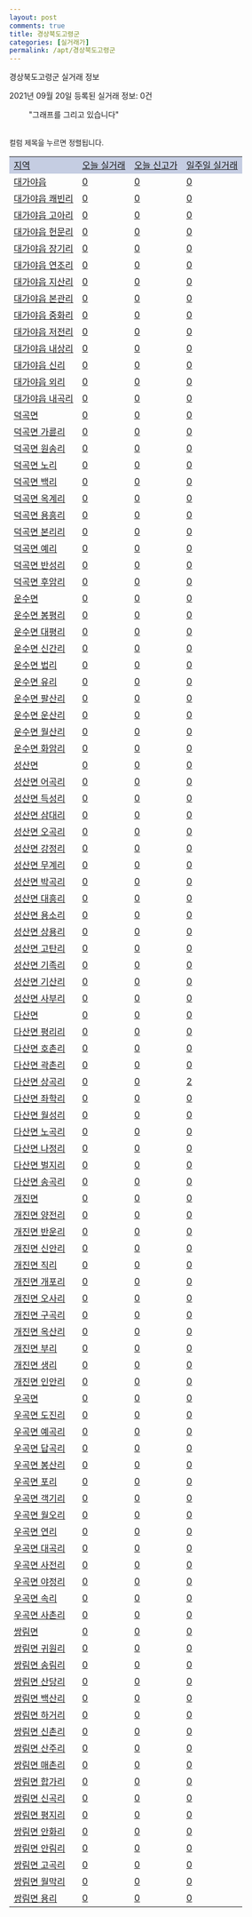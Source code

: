```yaml
---
layout: post
comments: true
title: 경상북도고령군
categories: [실거래가]
permalink: /apt/경상북도고령군
---
```


경상북도고령군 실거래 정보

2021년 09월 20일 등록된 실거래 정보: 0건

<!--<script async src="https://pagead2.googlesyndication.com/pagead/js/adsbygoogle.js?client=ca-pub-3485438051770037"
 crossorigin="anonymous"></script>-->

<script type="text/javascript">
  google.charts.load('current', {'packages':['corechart']});
  google.charts.setOnLoadCallback(drawChart);

  function drawChart() {
    var data = google.visualization.arrayToDataTable([['거래일', '매매', '전월세', '전매'], ['21-01', 19, 6, 0], ['21-02', 13, 5, 0], ['21-03', 20, 6, 23], ['21-04', 15, 13, 32], ['21-05', 7, 5, 8], ['21-06', 10, 5, 5], ['21-07', 8, 3, 2], ['21-08', 11, 0, 3], ['21-09', 3, 2, 1]]);

    var options = {
      title: '최근 1년간 유형별 거래량 추이',
      legend: { position: 'bottom' }
    };

    setTimeout(function() {
        var chart = new google.visualization.LineChart(document.getElementById('columnchart_material'));
        chart.draw(data, (options));
        document.getElementById('loading').style.display = 'none';
        var dayLabel = (new Date()).getDay();
        if (dayLabel < 2) {
            sorttable.innerSortFunction.apply(document.getElementById('week'), []);
            sorttable.innerSortFunction.apply(document.getElementById('week'), []);        
        }
        else {
            sorttable.innerSortFunction.apply(document.getElementById('today'), []);
            sorttable.innerSortFunction.apply(document.getElementById('today'), []);
        }
    }, 200);

  }
</script>

<div id="loading" style="z-index:20; display: block; margin-left: 35px">"그래프를 그리고 있습니다"</div>
<div id="columnchart_material" style="width: 95%; margin-left: -35px; display: block"></div>
<!--<div style="width: 95%; margin-left: -35px; display: block">
      <script async src="https://pagead2.googlesyndication.com/pagead/js/adsbygoogle.js?client=ca-pub-3485438051770037"
          crossorigin="anonymous"></script>
      <ins class="adsbygoogle"
          style="display:block"
          data-ad-format="fluid"
          data-ad-layout-key="-fb+5w+4e-db+86"
          data-ad-client="ca-pub-3485438051770037"
          data-ad-slot="1827090281"></ins>
      <script>
          (adsbygoogle = window.adsbygoogle || []).push({});
      </script>
</div>-->
<br>

<font size='small' style='font-size: small;'>컬럼 제목을 누르면 정렬됩니다.</font>
<table class="sortable">
  <tr style='background-color: rgba(114, 132, 186,0.4);'>
    <td id="region"><a href="#">지역</a></td>
    <td id="today"><a href="#">오늘 실거래</a></td>
    <td id="today_new"><a href="#">오늘 신고가</a></td>
    <td id="week"><a href="#">일주일 실거래</a></td>
  </tr>

  
  <tr class="item">
    <td><a href="경상북도고령군대가야읍">대가야읍</a></td>
    <td><a href="경상북도고령군대가야읍">0</a></td>
    <td><a href="경상북도고령군대가야읍">0</a></td>
    <td><a href="경상북도고령군대가야읍">0</a></td>
  </tr>
    

  <tr class="item">
    <td><a href="경상북도고령군대가야읍쾌빈리">대가야읍 쾌빈리</a></td>
    <td><a href="경상북도고령군대가야읍쾌빈리">0</a></td>
    <td><a href="경상북도고령군대가야읍쾌빈리">0</a></td>
    <td><a href="경상북도고령군대가야읍쾌빈리">0</a></td>
  </tr>
    

  <tr class="item">
    <td><a href="경상북도고령군대가야읍고아리">대가야읍 고아리</a></td>
    <td><a href="경상북도고령군대가야읍고아리">0</a></td>
    <td><a href="경상북도고령군대가야읍고아리">0</a></td>
    <td><a href="경상북도고령군대가야읍고아리">0</a></td>
  </tr>
    

  <tr class="item">
    <td><a href="경상북도고령군대가야읍헌문리">대가야읍 헌문리</a></td>
    <td><a href="경상북도고령군대가야읍헌문리">0</a></td>
    <td><a href="경상북도고령군대가야읍헌문리">0</a></td>
    <td><a href="경상북도고령군대가야읍헌문리">0</a></td>
  </tr>
    

  <tr class="item">
    <td><a href="경상북도고령군대가야읍장기리">대가야읍 장기리</a></td>
    <td><a href="경상북도고령군대가야읍장기리">0</a></td>
    <td><a href="경상북도고령군대가야읍장기리">0</a></td>
    <td><a href="경상북도고령군대가야읍장기리">0</a></td>
  </tr>
    

  <tr class="item">
    <td><a href="경상북도고령군대가야읍연조리">대가야읍 연조리</a></td>
    <td><a href="경상북도고령군대가야읍연조리">0</a></td>
    <td><a href="경상북도고령군대가야읍연조리">0</a></td>
    <td><a href="경상북도고령군대가야읍연조리">0</a></td>
  </tr>
    

  <tr class="item">
    <td><a href="경상북도고령군대가야읍지산리">대가야읍 지산리</a></td>
    <td><a href="경상북도고령군대가야읍지산리">0</a></td>
    <td><a href="경상북도고령군대가야읍지산리">0</a></td>
    <td><a href="경상북도고령군대가야읍지산리">0</a></td>
  </tr>
    

  <tr class="item">
    <td><a href="경상북도고령군대가야읍본관리">대가야읍 본관리</a></td>
    <td><a href="경상북도고령군대가야읍본관리">0</a></td>
    <td><a href="경상북도고령군대가야읍본관리">0</a></td>
    <td><a href="경상북도고령군대가야읍본관리">0</a></td>
  </tr>
    

  <tr class="item">
    <td><a href="경상북도고령군대가야읍중화리">대가야읍 중화리</a></td>
    <td><a href="경상북도고령군대가야읍중화리">0</a></td>
    <td><a href="경상북도고령군대가야읍중화리">0</a></td>
    <td><a href="경상북도고령군대가야읍중화리">0</a></td>
  </tr>
    

  <tr class="item">
    <td><a href="경상북도고령군대가야읍저전리">대가야읍 저전리</a></td>
    <td><a href="경상북도고령군대가야읍저전리">0</a></td>
    <td><a href="경상북도고령군대가야읍저전리">0</a></td>
    <td><a href="경상북도고령군대가야읍저전리">0</a></td>
  </tr>
    

  <tr class="item">
    <td><a href="경상북도고령군대가야읍내상리">대가야읍 내상리</a></td>
    <td><a href="경상북도고령군대가야읍내상리">0</a></td>
    <td><a href="경상북도고령군대가야읍내상리">0</a></td>
    <td><a href="경상북도고령군대가야읍내상리">0</a></td>
  </tr>
    

  <tr class="item">
    <td><a href="경상북도고령군대가야읍신리">대가야읍 신리</a></td>
    <td><a href="경상북도고령군대가야읍신리">0</a></td>
    <td><a href="경상북도고령군대가야읍신리">0</a></td>
    <td><a href="경상북도고령군대가야읍신리">0</a></td>
  </tr>
    

  <tr class="item">
    <td><a href="경상북도고령군대가야읍외리">대가야읍 외리</a></td>
    <td><a href="경상북도고령군대가야읍외리">0</a></td>
    <td><a href="경상북도고령군대가야읍외리">0</a></td>
    <td><a href="경상북도고령군대가야읍외리">0</a></td>
  </tr>
    

  <tr class="item">
    <td><a href="경상북도고령군대가야읍내곡리">대가야읍 내곡리</a></td>
    <td><a href="경상북도고령군대가야읍내곡리">0</a></td>
    <td><a href="경상북도고령군대가야읍내곡리">0</a></td>
    <td><a href="경상북도고령군대가야읍내곡리">0</a></td>
  </tr>
    

  <tr class="item">
    <td><a href="경상북도고령군덕곡면">덕곡면</a></td>
    <td><a href="경상북도고령군덕곡면">0</a></td>
    <td><a href="경상북도고령군덕곡면">0</a></td>
    <td><a href="경상북도고령군덕곡면">0</a></td>
  </tr>
    

  <tr class="item">
    <td><a href="경상북도고령군덕곡면가륜리">덕곡면 가륜리</a></td>
    <td><a href="경상북도고령군덕곡면가륜리">0</a></td>
    <td><a href="경상북도고령군덕곡면가륜리">0</a></td>
    <td><a href="경상북도고령군덕곡면가륜리">0</a></td>
  </tr>
    

  <tr class="item">
    <td><a href="경상북도고령군덕곡면원송리">덕곡면 원송리</a></td>
    <td><a href="경상북도고령군덕곡면원송리">0</a></td>
    <td><a href="경상북도고령군덕곡면원송리">0</a></td>
    <td><a href="경상북도고령군덕곡면원송리">0</a></td>
  </tr>
    

  <tr class="item">
    <td><a href="경상북도고령군덕곡면노리">덕곡면 노리</a></td>
    <td><a href="경상북도고령군덕곡면노리">0</a></td>
    <td><a href="경상북도고령군덕곡면노리">0</a></td>
    <td><a href="경상북도고령군덕곡면노리">0</a></td>
  </tr>
    

  <tr class="item">
    <td><a href="경상북도고령군덕곡면백리">덕곡면 백리</a></td>
    <td><a href="경상북도고령군덕곡면백리">0</a></td>
    <td><a href="경상북도고령군덕곡면백리">0</a></td>
    <td><a href="경상북도고령군덕곡면백리">0</a></td>
  </tr>
    

  <tr class="item">
    <td><a href="경상북도고령군덕곡면옥계리">덕곡면 옥계리</a></td>
    <td><a href="경상북도고령군덕곡면옥계리">0</a></td>
    <td><a href="경상북도고령군덕곡면옥계리">0</a></td>
    <td><a href="경상북도고령군덕곡면옥계리">0</a></td>
  </tr>
    

  <tr class="item">
    <td><a href="경상북도고령군덕곡면용흥리">덕곡면 용흥리</a></td>
    <td><a href="경상북도고령군덕곡면용흥리">0</a></td>
    <td><a href="경상북도고령군덕곡면용흥리">0</a></td>
    <td><a href="경상북도고령군덕곡면용흥리">0</a></td>
  </tr>
    

  <tr class="item">
    <td><a href="경상북도고령군덕곡면본리리">덕곡면 본리리</a></td>
    <td><a href="경상북도고령군덕곡면본리리">0</a></td>
    <td><a href="경상북도고령군덕곡면본리리">0</a></td>
    <td><a href="경상북도고령군덕곡면본리리">0</a></td>
  </tr>
    

  <tr class="item">
    <td><a href="경상북도고령군덕곡면예리">덕곡면 예리</a></td>
    <td><a href="경상북도고령군덕곡면예리">0</a></td>
    <td><a href="경상북도고령군덕곡면예리">0</a></td>
    <td><a href="경상북도고령군덕곡면예리">0</a></td>
  </tr>
    

  <tr class="item">
    <td><a href="경상북도고령군덕곡면반성리">덕곡면 반성리</a></td>
    <td><a href="경상북도고령군덕곡면반성리">0</a></td>
    <td><a href="경상북도고령군덕곡면반성리">0</a></td>
    <td><a href="경상북도고령군덕곡면반성리">0</a></td>
  </tr>
    

  <tr class="item">
    <td><a href="경상북도고령군덕곡면후암리">덕곡면 후암리</a></td>
    <td><a href="경상북도고령군덕곡면후암리">0</a></td>
    <td><a href="경상북도고령군덕곡면후암리">0</a></td>
    <td><a href="경상북도고령군덕곡면후암리">0</a></td>
  </tr>
    

  <tr class="item">
    <td><a href="경상북도고령군운수면">운수면</a></td>
    <td><a href="경상북도고령군운수면">0</a></td>
    <td><a href="경상북도고령군운수면">0</a></td>
    <td><a href="경상북도고령군운수면">0</a></td>
  </tr>
    

  <tr class="item">
    <td><a href="경상북도고령군운수면봉평리">운수면 봉평리</a></td>
    <td><a href="경상북도고령군운수면봉평리">0</a></td>
    <td><a href="경상북도고령군운수면봉평리">0</a></td>
    <td><a href="경상북도고령군운수면봉평리">0</a></td>
  </tr>
    

  <tr class="item">
    <td><a href="경상북도고령군운수면대평리">운수면 대평리</a></td>
    <td><a href="경상북도고령군운수면대평리">0</a></td>
    <td><a href="경상북도고령군운수면대평리">0</a></td>
    <td><a href="경상북도고령군운수면대평리">0</a></td>
  </tr>
    

  <tr class="item">
    <td><a href="경상북도고령군운수면신간리">운수면 신간리</a></td>
    <td><a href="경상북도고령군운수면신간리">0</a></td>
    <td><a href="경상북도고령군운수면신간리">0</a></td>
    <td><a href="경상북도고령군운수면신간리">0</a></td>
  </tr>
    

  <tr class="item">
    <td><a href="경상북도고령군운수면법리">운수면 법리</a></td>
    <td><a href="경상북도고령군운수면법리">0</a></td>
    <td><a href="경상북도고령군운수면법리">0</a></td>
    <td><a href="경상북도고령군운수면법리">0</a></td>
  </tr>
    

  <tr class="item">
    <td><a href="경상북도고령군운수면유리">운수면 유리</a></td>
    <td><a href="경상북도고령군운수면유리">0</a></td>
    <td><a href="경상북도고령군운수면유리">0</a></td>
    <td><a href="경상북도고령군운수면유리">0</a></td>
  </tr>
    

  <tr class="item">
    <td><a href="경상북도고령군운수면팔산리">운수면 팔산리</a></td>
    <td><a href="경상북도고령군운수면팔산리">0</a></td>
    <td><a href="경상북도고령군운수면팔산리">0</a></td>
    <td><a href="경상북도고령군운수면팔산리">0</a></td>
  </tr>
    

  <tr class="item">
    <td><a href="경상북도고령군운수면운산리">운수면 운산리</a></td>
    <td><a href="경상북도고령군운수면운산리">0</a></td>
    <td><a href="경상북도고령군운수면운산리">0</a></td>
    <td><a href="경상북도고령군운수면운산리">0</a></td>
  </tr>
    

  <tr class="item">
    <td><a href="경상북도고령군운수면월산리">운수면 월산리</a></td>
    <td><a href="경상북도고령군운수면월산리">0</a></td>
    <td><a href="경상북도고령군운수면월산리">0</a></td>
    <td><a href="경상북도고령군운수면월산리">0</a></td>
  </tr>
    

  <tr class="item">
    <td><a href="경상북도고령군운수면화암리">운수면 화암리</a></td>
    <td><a href="경상북도고령군운수면화암리">0</a></td>
    <td><a href="경상북도고령군운수면화암리">0</a></td>
    <td><a href="경상북도고령군운수면화암리">0</a></td>
  </tr>
    

  <tr class="item">
    <td><a href="경상북도고령군성산면">성산면</a></td>
    <td><a href="경상북도고령군성산면">0</a></td>
    <td><a href="경상북도고령군성산면">0</a></td>
    <td><a href="경상북도고령군성산면">0</a></td>
  </tr>
    

  <tr class="item">
    <td><a href="경상북도고령군성산면어곡리">성산면 어곡리</a></td>
    <td><a href="경상북도고령군성산면어곡리">0</a></td>
    <td><a href="경상북도고령군성산면어곡리">0</a></td>
    <td><a href="경상북도고령군성산면어곡리">0</a></td>
  </tr>
    

  <tr class="item">
    <td><a href="경상북도고령군성산면득성리">성산면 득성리</a></td>
    <td><a href="경상북도고령군성산면득성리">0</a></td>
    <td><a href="경상북도고령군성산면득성리">0</a></td>
    <td><a href="경상북도고령군성산면득성리">0</a></td>
  </tr>
    

  <tr class="item">
    <td><a href="경상북도고령군성산면삼대리">성산면 삼대리</a></td>
    <td><a href="경상북도고령군성산면삼대리">0</a></td>
    <td><a href="경상북도고령군성산면삼대리">0</a></td>
    <td><a href="경상북도고령군성산면삼대리">0</a></td>
  </tr>
    

  <tr class="item">
    <td><a href="경상북도고령군성산면오곡리">성산면 오곡리</a></td>
    <td><a href="경상북도고령군성산면오곡리">0</a></td>
    <td><a href="경상북도고령군성산면오곡리">0</a></td>
    <td><a href="경상북도고령군성산면오곡리">0</a></td>
  </tr>
    

  <tr class="item">
    <td><a href="경상북도고령군성산면강정리">성산면 강정리</a></td>
    <td><a href="경상북도고령군성산면강정리">0</a></td>
    <td><a href="경상북도고령군성산면강정리">0</a></td>
    <td><a href="경상북도고령군성산면강정리">0</a></td>
  </tr>
    

  <tr class="item">
    <td><a href="경상북도고령군성산면무계리">성산면 무계리</a></td>
    <td><a href="경상북도고령군성산면무계리">0</a></td>
    <td><a href="경상북도고령군성산면무계리">0</a></td>
    <td><a href="경상북도고령군성산면무계리">0</a></td>
  </tr>
    

  <tr class="item">
    <td><a href="경상북도고령군성산면박곡리">성산면 박곡리</a></td>
    <td><a href="경상북도고령군성산면박곡리">0</a></td>
    <td><a href="경상북도고령군성산면박곡리">0</a></td>
    <td><a href="경상북도고령군성산면박곡리">0</a></td>
  </tr>
    

  <tr class="item">
    <td><a href="경상북도고령군성산면대흥리">성산면 대흥리</a></td>
    <td><a href="경상북도고령군성산면대흥리">0</a></td>
    <td><a href="경상북도고령군성산면대흥리">0</a></td>
    <td><a href="경상북도고령군성산면대흥리">0</a></td>
  </tr>
    

  <tr class="item">
    <td><a href="경상북도고령군성산면용소리">성산면 용소리</a></td>
    <td><a href="경상북도고령군성산면용소리">0</a></td>
    <td><a href="경상북도고령군성산면용소리">0</a></td>
    <td><a href="경상북도고령군성산면용소리">0</a></td>
  </tr>
    

  <tr class="item">
    <td><a href="경상북도고령군성산면상용리">성산면 상용리</a></td>
    <td><a href="경상북도고령군성산면상용리">0</a></td>
    <td><a href="경상북도고령군성산면상용리">0</a></td>
    <td><a href="경상북도고령군성산면상용리">0</a></td>
  </tr>
    

  <tr class="item">
    <td><a href="경상북도고령군성산면고탄리">성산면 고탄리</a></td>
    <td><a href="경상북도고령군성산면고탄리">0</a></td>
    <td><a href="경상북도고령군성산면고탄리">0</a></td>
    <td><a href="경상북도고령군성산면고탄리">0</a></td>
  </tr>
    

  <tr class="item">
    <td><a href="경상북도고령군성산면기족리">성산면 기족리</a></td>
    <td><a href="경상북도고령군성산면기족리">0</a></td>
    <td><a href="경상북도고령군성산면기족리">0</a></td>
    <td><a href="경상북도고령군성산면기족리">0</a></td>
  </tr>
    

  <tr class="item">
    <td><a href="경상북도고령군성산면기산리">성산면 기산리</a></td>
    <td><a href="경상북도고령군성산면기산리">0</a></td>
    <td><a href="경상북도고령군성산면기산리">0</a></td>
    <td><a href="경상북도고령군성산면기산리">0</a></td>
  </tr>
    

  <tr class="item">
    <td><a href="경상북도고령군성산면사부리">성산면 사부리</a></td>
    <td><a href="경상북도고령군성산면사부리">0</a></td>
    <td><a href="경상북도고령군성산면사부리">0</a></td>
    <td><a href="경상북도고령군성산면사부리">0</a></td>
  </tr>
    

  <tr class="item">
    <td><a href="경상북도고령군다산면">다산면</a></td>
    <td><a href="경상북도고령군다산면">0</a></td>
    <td><a href="경상북도고령군다산면">0</a></td>
    <td><a href="경상북도고령군다산면">0</a></td>
  </tr>
    

  <tr class="item">
    <td><a href="경상북도고령군다산면평리리">다산면 평리리</a></td>
    <td><a href="경상북도고령군다산면평리리">0</a></td>
    <td><a href="경상북도고령군다산면평리리">0</a></td>
    <td><a href="경상북도고령군다산면평리리">0</a></td>
  </tr>
    

  <tr class="item">
    <td><a href="경상북도고령군다산면호촌리">다산면 호촌리</a></td>
    <td><a href="경상북도고령군다산면호촌리">0</a></td>
    <td><a href="경상북도고령군다산면호촌리">0</a></td>
    <td><a href="경상북도고령군다산면호촌리">0</a></td>
  </tr>
    

  <tr class="item">
    <td><a href="경상북도고령군다산면곽촌리">다산면 곽촌리</a></td>
    <td><a href="경상북도고령군다산면곽촌리">0</a></td>
    <td><a href="경상북도고령군다산면곽촌리">0</a></td>
    <td><a href="경상북도고령군다산면곽촌리">0</a></td>
  </tr>
    

  <tr class="item">
    <td><a href="경상북도고령군다산면상곡리">다산면 상곡리</a></td>
    <td><a href="경상북도고령군다산면상곡리">0</a></td>
    <td><a href="경상북도고령군다산면상곡리">0</a></td>
    <td><a href="경상북도고령군다산면상곡리">2</a></td>
  </tr>
    

  <tr class="item">
    <td><a href="경상북도고령군다산면좌학리">다산면 좌학리</a></td>
    <td><a href="경상북도고령군다산면좌학리">0</a></td>
    <td><a href="경상북도고령군다산면좌학리">0</a></td>
    <td><a href="경상북도고령군다산면좌학리">0</a></td>
  </tr>
    

  <tr class="item">
    <td><a href="경상북도고령군다산면월성리">다산면 월성리</a></td>
    <td><a href="경상북도고령군다산면월성리">0</a></td>
    <td><a href="경상북도고령군다산면월성리">0</a></td>
    <td><a href="경상북도고령군다산면월성리">0</a></td>
  </tr>
    

  <tr class="item">
    <td><a href="경상북도고령군다산면노곡리">다산면 노곡리</a></td>
    <td><a href="경상북도고령군다산면노곡리">0</a></td>
    <td><a href="경상북도고령군다산면노곡리">0</a></td>
    <td><a href="경상북도고령군다산면노곡리">0</a></td>
  </tr>
    

  <tr class="item">
    <td><a href="경상북도고령군다산면나정리">다산면 나정리</a></td>
    <td><a href="경상북도고령군다산면나정리">0</a></td>
    <td><a href="경상북도고령군다산면나정리">0</a></td>
    <td><a href="경상북도고령군다산면나정리">0</a></td>
  </tr>
    

  <tr class="item">
    <td><a href="경상북도고령군다산면벌지리">다산면 벌지리</a></td>
    <td><a href="경상북도고령군다산면벌지리">0</a></td>
    <td><a href="경상북도고령군다산면벌지리">0</a></td>
    <td><a href="경상북도고령군다산면벌지리">0</a></td>
  </tr>
    

  <tr class="item">
    <td><a href="경상북도고령군다산면송곡리">다산면 송곡리</a></td>
    <td><a href="경상북도고령군다산면송곡리">0</a></td>
    <td><a href="경상북도고령군다산면송곡리">0</a></td>
    <td><a href="경상북도고령군다산면송곡리">0</a></td>
  </tr>
    

  <tr class="item">
    <td><a href="경상북도고령군개진면">개진면</a></td>
    <td><a href="경상북도고령군개진면">0</a></td>
    <td><a href="경상북도고령군개진면">0</a></td>
    <td><a href="경상북도고령군개진면">0</a></td>
  </tr>
    

  <tr class="item">
    <td><a href="경상북도고령군개진면양전리">개진면 양전리</a></td>
    <td><a href="경상북도고령군개진면양전리">0</a></td>
    <td><a href="경상북도고령군개진면양전리">0</a></td>
    <td><a href="경상북도고령군개진면양전리">0</a></td>
  </tr>
    

  <tr class="item">
    <td><a href="경상북도고령군개진면반운리">개진면 반운리</a></td>
    <td><a href="경상북도고령군개진면반운리">0</a></td>
    <td><a href="경상북도고령군개진면반운리">0</a></td>
    <td><a href="경상북도고령군개진면반운리">0</a></td>
  </tr>
    

  <tr class="item">
    <td><a href="경상북도고령군개진면신안리">개진면 신안리</a></td>
    <td><a href="경상북도고령군개진면신안리">0</a></td>
    <td><a href="경상북도고령군개진면신안리">0</a></td>
    <td><a href="경상북도고령군개진면신안리">0</a></td>
  </tr>
    

  <tr class="item">
    <td><a href="경상북도고령군개진면직리">개진면 직리</a></td>
    <td><a href="경상북도고령군개진면직리">0</a></td>
    <td><a href="경상북도고령군개진면직리">0</a></td>
    <td><a href="경상북도고령군개진면직리">0</a></td>
  </tr>
    

  <tr class="item">
    <td><a href="경상북도고령군개진면개포리">개진면 개포리</a></td>
    <td><a href="경상북도고령군개진면개포리">0</a></td>
    <td><a href="경상북도고령군개진면개포리">0</a></td>
    <td><a href="경상북도고령군개진면개포리">0</a></td>
  </tr>
    

  <tr class="item">
    <td><a href="경상북도고령군개진면오사리">개진면 오사리</a></td>
    <td><a href="경상북도고령군개진면오사리">0</a></td>
    <td><a href="경상북도고령군개진면오사리">0</a></td>
    <td><a href="경상북도고령군개진면오사리">0</a></td>
  </tr>
    

  <tr class="item">
    <td><a href="경상북도고령군개진면구곡리">개진면 구곡리</a></td>
    <td><a href="경상북도고령군개진면구곡리">0</a></td>
    <td><a href="경상북도고령군개진면구곡리">0</a></td>
    <td><a href="경상북도고령군개진면구곡리">0</a></td>
  </tr>
    

  <tr class="item">
    <td><a href="경상북도고령군개진면옥산리">개진면 옥산리</a></td>
    <td><a href="경상북도고령군개진면옥산리">0</a></td>
    <td><a href="경상북도고령군개진면옥산리">0</a></td>
    <td><a href="경상북도고령군개진면옥산리">0</a></td>
  </tr>
    

  <tr class="item">
    <td><a href="경상북도고령군개진면부리">개진면 부리</a></td>
    <td><a href="경상북도고령군개진면부리">0</a></td>
    <td><a href="경상북도고령군개진면부리">0</a></td>
    <td><a href="경상북도고령군개진면부리">0</a></td>
  </tr>
    

  <tr class="item">
    <td><a href="경상북도고령군개진면생리">개진면 생리</a></td>
    <td><a href="경상북도고령군개진면생리">0</a></td>
    <td><a href="경상북도고령군개진면생리">0</a></td>
    <td><a href="경상북도고령군개진면생리">0</a></td>
  </tr>
    

  <tr class="item">
    <td><a href="경상북도고령군개진면인안리">개진면 인안리</a></td>
    <td><a href="경상북도고령군개진면인안리">0</a></td>
    <td><a href="경상북도고령군개진면인안리">0</a></td>
    <td><a href="경상북도고령군개진면인안리">0</a></td>
  </tr>
    

  <tr class="item">
    <td><a href="경상북도고령군우곡면">우곡면</a></td>
    <td><a href="경상북도고령군우곡면">0</a></td>
    <td><a href="경상북도고령군우곡면">0</a></td>
    <td><a href="경상북도고령군우곡면">0</a></td>
  </tr>
    

  <tr class="item">
    <td><a href="경상북도고령군우곡면도진리">우곡면 도진리</a></td>
    <td><a href="경상북도고령군우곡면도진리">0</a></td>
    <td><a href="경상북도고령군우곡면도진리">0</a></td>
    <td><a href="경상북도고령군우곡면도진리">0</a></td>
  </tr>
    

  <tr class="item">
    <td><a href="경상북도고령군우곡면예곡리">우곡면 예곡리</a></td>
    <td><a href="경상북도고령군우곡면예곡리">0</a></td>
    <td><a href="경상북도고령군우곡면예곡리">0</a></td>
    <td><a href="경상북도고령군우곡면예곡리">0</a></td>
  </tr>
    

  <tr class="item">
    <td><a href="경상북도고령군우곡면답곡리">우곡면 답곡리</a></td>
    <td><a href="경상북도고령군우곡면답곡리">0</a></td>
    <td><a href="경상북도고령군우곡면답곡리">0</a></td>
    <td><a href="경상북도고령군우곡면답곡리">0</a></td>
  </tr>
    

  <tr class="item">
    <td><a href="경상북도고령군우곡면봉산리">우곡면 봉산리</a></td>
    <td><a href="경상북도고령군우곡면봉산리">0</a></td>
    <td><a href="경상북도고령군우곡면봉산리">0</a></td>
    <td><a href="경상북도고령군우곡면봉산리">0</a></td>
  </tr>
    

  <tr class="item">
    <td><a href="경상북도고령군우곡면포리">우곡면 포리</a></td>
    <td><a href="경상북도고령군우곡면포리">0</a></td>
    <td><a href="경상북도고령군우곡면포리">0</a></td>
    <td><a href="경상북도고령군우곡면포리">0</a></td>
  </tr>
    

  <tr class="item">
    <td><a href="경상북도고령군우곡면객기리">우곡면 객기리</a></td>
    <td><a href="경상북도고령군우곡면객기리">0</a></td>
    <td><a href="경상북도고령군우곡면객기리">0</a></td>
    <td><a href="경상북도고령군우곡면객기리">0</a></td>
  </tr>
    

  <tr class="item">
    <td><a href="경상북도고령군우곡면월오리">우곡면 월오리</a></td>
    <td><a href="경상북도고령군우곡면월오리">0</a></td>
    <td><a href="경상북도고령군우곡면월오리">0</a></td>
    <td><a href="경상북도고령군우곡면월오리">0</a></td>
  </tr>
    

  <tr class="item">
    <td><a href="경상북도고령군우곡면연리">우곡면 연리</a></td>
    <td><a href="경상북도고령군우곡면연리">0</a></td>
    <td><a href="경상북도고령군우곡면연리">0</a></td>
    <td><a href="경상북도고령군우곡면연리">0</a></td>
  </tr>
    

  <tr class="item">
    <td><a href="경상북도고령군우곡면대곡리">우곡면 대곡리</a></td>
    <td><a href="경상북도고령군우곡면대곡리">0</a></td>
    <td><a href="경상북도고령군우곡면대곡리">0</a></td>
    <td><a href="경상북도고령군우곡면대곡리">0</a></td>
  </tr>
    

  <tr class="item">
    <td><a href="경상북도고령군우곡면사전리">우곡면 사전리</a></td>
    <td><a href="경상북도고령군우곡면사전리">0</a></td>
    <td><a href="경상북도고령군우곡면사전리">0</a></td>
    <td><a href="경상북도고령군우곡면사전리">0</a></td>
  </tr>
    

  <tr class="item">
    <td><a href="경상북도고령군우곡면야정리">우곡면 야정리</a></td>
    <td><a href="경상북도고령군우곡면야정리">0</a></td>
    <td><a href="경상북도고령군우곡면야정리">0</a></td>
    <td><a href="경상북도고령군우곡면야정리">0</a></td>
  </tr>
    

  <tr class="item">
    <td><a href="경상북도고령군우곡면속리">우곡면 속리</a></td>
    <td><a href="경상북도고령군우곡면속리">0</a></td>
    <td><a href="경상북도고령군우곡면속리">0</a></td>
    <td><a href="경상북도고령군우곡면속리">0</a></td>
  </tr>
    

  <tr class="item">
    <td><a href="경상북도고령군우곡면사촌리">우곡면 사촌리</a></td>
    <td><a href="경상북도고령군우곡면사촌리">0</a></td>
    <td><a href="경상북도고령군우곡면사촌리">0</a></td>
    <td><a href="경상북도고령군우곡면사촌리">0</a></td>
  </tr>
    

  <tr class="item">
    <td><a href="경상북도고령군쌍림면">쌍림면</a></td>
    <td><a href="경상북도고령군쌍림면">0</a></td>
    <td><a href="경상북도고령군쌍림면">0</a></td>
    <td><a href="경상북도고령군쌍림면">0</a></td>
  </tr>
    

  <tr class="item">
    <td><a href="경상북도고령군쌍림면귀원리">쌍림면 귀원리</a></td>
    <td><a href="경상북도고령군쌍림면귀원리">0</a></td>
    <td><a href="경상북도고령군쌍림면귀원리">0</a></td>
    <td><a href="경상북도고령군쌍림면귀원리">0</a></td>
  </tr>
    

  <tr class="item">
    <td><a href="경상북도고령군쌍림면송림리">쌍림면 송림리</a></td>
    <td><a href="경상북도고령군쌍림면송림리">0</a></td>
    <td><a href="경상북도고령군쌍림면송림리">0</a></td>
    <td><a href="경상북도고령군쌍림면송림리">0</a></td>
  </tr>
    

  <tr class="item">
    <td><a href="경상북도고령군쌍림면산당리">쌍림면 산당리</a></td>
    <td><a href="경상북도고령군쌍림면산당리">0</a></td>
    <td><a href="경상북도고령군쌍림면산당리">0</a></td>
    <td><a href="경상북도고령군쌍림면산당리">0</a></td>
  </tr>
    

  <tr class="item">
    <td><a href="경상북도고령군쌍림면백산리">쌍림면 백산리</a></td>
    <td><a href="경상북도고령군쌍림면백산리">0</a></td>
    <td><a href="경상북도고령군쌍림면백산리">0</a></td>
    <td><a href="경상북도고령군쌍림면백산리">0</a></td>
  </tr>
    

  <tr class="item">
    <td><a href="경상북도고령군쌍림면하거리">쌍림면 하거리</a></td>
    <td><a href="경상북도고령군쌍림면하거리">0</a></td>
    <td><a href="경상북도고령군쌍림면하거리">0</a></td>
    <td><a href="경상북도고령군쌍림면하거리">0</a></td>
  </tr>
    

  <tr class="item">
    <td><a href="경상북도고령군쌍림면신촌리">쌍림면 신촌리</a></td>
    <td><a href="경상북도고령군쌍림면신촌리">0</a></td>
    <td><a href="경상북도고령군쌍림면신촌리">0</a></td>
    <td><a href="경상북도고령군쌍림면신촌리">0</a></td>
  </tr>
    

  <tr class="item">
    <td><a href="경상북도고령군쌍림면산주리">쌍림면 산주리</a></td>
    <td><a href="경상북도고령군쌍림면산주리">0</a></td>
    <td><a href="경상북도고령군쌍림면산주리">0</a></td>
    <td><a href="경상북도고령군쌍림면산주리">0</a></td>
  </tr>
    

  <tr class="item">
    <td><a href="경상북도고령군쌍림면매촌리">쌍림면 매촌리</a></td>
    <td><a href="경상북도고령군쌍림면매촌리">0</a></td>
    <td><a href="경상북도고령군쌍림면매촌리">0</a></td>
    <td><a href="경상북도고령군쌍림면매촌리">0</a></td>
  </tr>
    

  <tr class="item">
    <td><a href="경상북도고령군쌍림면합가리">쌍림면 합가리</a></td>
    <td><a href="경상북도고령군쌍림면합가리">0</a></td>
    <td><a href="경상북도고령군쌍림면합가리">0</a></td>
    <td><a href="경상북도고령군쌍림면합가리">0</a></td>
  </tr>
    

  <tr class="item">
    <td><a href="경상북도고령군쌍림면신곡리">쌍림면 신곡리</a></td>
    <td><a href="경상북도고령군쌍림면신곡리">0</a></td>
    <td><a href="경상북도고령군쌍림면신곡리">0</a></td>
    <td><a href="경상북도고령군쌍림면신곡리">0</a></td>
  </tr>
    

  <tr class="item">
    <td><a href="경상북도고령군쌍림면평지리">쌍림면 평지리</a></td>
    <td><a href="경상북도고령군쌍림면평지리">0</a></td>
    <td><a href="경상북도고령군쌍림면평지리">0</a></td>
    <td><a href="경상북도고령군쌍림면평지리">0</a></td>
  </tr>
    

  <tr class="item">
    <td><a href="경상북도고령군쌍림면안화리">쌍림면 안화리</a></td>
    <td><a href="경상북도고령군쌍림면안화리">0</a></td>
    <td><a href="경상북도고령군쌍림면안화리">0</a></td>
    <td><a href="경상북도고령군쌍림면안화리">0</a></td>
  </tr>
    

  <tr class="item">
    <td><a href="경상북도고령군쌍림면안림리">쌍림면 안림리</a></td>
    <td><a href="경상북도고령군쌍림면안림리">0</a></td>
    <td><a href="경상북도고령군쌍림면안림리">0</a></td>
    <td><a href="경상북도고령군쌍림면안림리">0</a></td>
  </tr>
    

  <tr class="item">
    <td><a href="경상북도고령군쌍림면고곡리">쌍림면 고곡리</a></td>
    <td><a href="경상북도고령군쌍림면고곡리">0</a></td>
    <td><a href="경상북도고령군쌍림면고곡리">0</a></td>
    <td><a href="경상북도고령군쌍림면고곡리">0</a></td>
  </tr>
    

  <tr class="item">
    <td><a href="경상북도고령군쌍림면월막리">쌍림면 월막리</a></td>
    <td><a href="경상북도고령군쌍림면월막리">0</a></td>
    <td><a href="경상북도고령군쌍림면월막리">0</a></td>
    <td><a href="경상북도고령군쌍림면월막리">0</a></td>
  </tr>
    

  <tr class="item">
    <td><a href="경상북도고령군쌍림면용리">쌍림면 용리</a></td>
    <td><a href="경상북도고령군쌍림면용리">0</a></td>
    <td><a href="경상북도고령군쌍림면용리">0</a></td>
    <td><a href="경상북도고령군쌍림면용리">0</a></td>
  </tr>
    


</table>


    